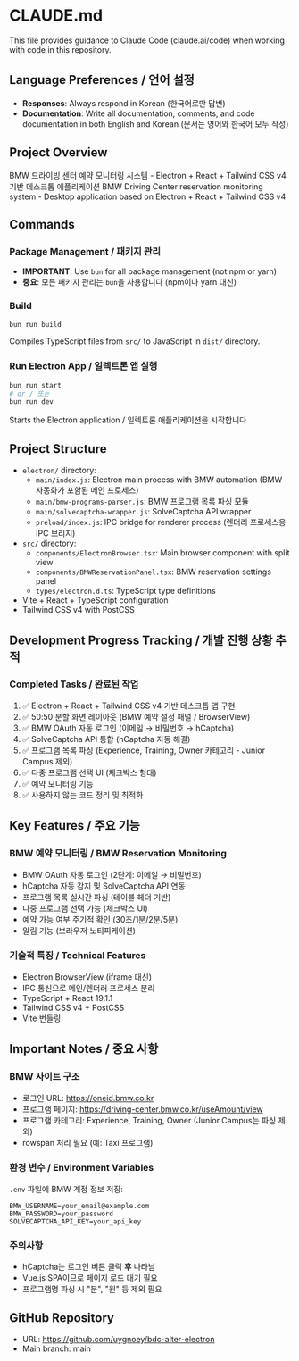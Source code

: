 # CLAUDE.md

This file provides guidance to Claude Code (claude.ai/code) when working with code in this repository.

## Language Preferences / 언어 설정

- **Responses**: Always respond in Korean (한국어로만 답변)
- **Documentation**: Write all documentation, comments, and code documentation in both English and Korean (문서는 영어와 한국어 모두 작성)

## Project Overview

BMW 드라이빙 센터 예약 모니터링 시스템 - Electron + React + Tailwind CSS v4 기반 데스크톱 애플리케이션
BMW Driving Center reservation monitoring system - Desktop application based on Electron + React + Tailwind CSS v4

## Commands

### Package Management / 패키지 관리
- **IMPORTANT**: Use `bun` for all package management (not npm or yarn)
- **중요**: 모든 패키지 관리는 `bun`을 사용합니다 (npm이나 yarn 대신)

### Build
```bash
bun run build
```
Compiles TypeScript files from `src/` to JavaScript in `dist/` directory.

### Run Electron App / 일렉트론 앱 실행
```bash
bun run start
# or / 또는
bun run dev
```
Starts the Electron application / 일렉트론 애플리케이션을 시작합니다

## Project Structure

- `electron/` directory:
  - `main/index.js`: Electron main process with BMW automation (BMW 자동화가 포함된 메인 프로세스)
  - `main/bmw-programs-parser.js`: BMW 프로그램 목록 파싱 모듈
  - `main/solvecaptcha-wrapper.js`: SolveCaptcha API wrapper
  - `preload/index.js`: IPC bridge for renderer process (렌더러 프로세스용 IPC 브리지)
- `src/` directory:
  - `components/ElectronBrowser.tsx`: Main browser component with split view
  - `components/BMWReservationPanel.tsx`: BMW reservation settings panel
  - `types/electron.d.ts`: TypeScript type definitions
- Vite + React + TypeScript configuration
- Tailwind CSS v4 with PostCSS

## Development Progress Tracking / 개발 진행 상황 추적

### Completed Tasks / 완료된 작업
1. ✅ Electron + React + Tailwind CSS v4 기반 데스크톱 앱 구현
2. ✅ 50:50 분할 화면 레이아웃 (BMW 예약 설정 패널 / BrowserView)
3. ✅ BMW OAuth 자동 로그인 (이메일 → 비밀번호 → hCaptcha)
4. ✅ SolveCaptcha API 통합 (hCaptcha 자동 해결)
5. ✅ 프로그램 목록 파싱 (Experience, Training, Owner 카테고리 - Junior Campus 제외)
6. ✅ 다중 프로그램 선택 UI (체크박스 형태)
7. ✅ 예약 모니터링 기능
8. ✅ 사용하지 않는 코드 정리 및 최적화

## Key Features / 주요 기능

### BMW 예약 모니터링 / BMW Reservation Monitoring
- BMW OAuth 자동 로그인 (2단계: 이메일 → 비밀번호)
- hCaptcha 자동 감지 및 SolveCaptcha API 연동
- 프로그램 목록 실시간 파싱 (테이블 헤더 기반)
- 다중 프로그램 선택 가능 (체크박스 UI)
- 예약 가능 여부 주기적 확인 (30초/1분/2분/5분)
- 알림 기능 (브라우저 노티피케이션)

### 기술적 특징 / Technical Features
- Electron BrowserView (iframe 대신)
- IPC 통신으로 메인/렌더러 프로세스 분리
- TypeScript + React 19.1.1
- Tailwind CSS v4 + PostCSS
- Vite 번들링

## Important Notes / 중요 사항

### BMW 사이트 구조
- 로그인 URL: https://oneid.bmw.co.kr
- 프로그램 페이지: https://driving-center.bmw.co.kr/useAmount/view
- 프로그램 카테고리: Experience, Training, Owner (Junior Campus는 파싱 제외)
- rowspan 처리 필요 (예: Taxi 프로그램)

### 환경 변수 / Environment Variables
`.env` 파일에 BMW 계정 정보 저장:
```
BMW_USERNAME=your_email@example.com
BMW_PASSWORD=your_password
SOLVECAPTCHA_API_KEY=your_api_key
```

### 주의사항
- hCaptcha는 로그인 버튼 클릭 **후** 나타남
- Vue.js SPA이므로 페이지 로드 대기 필요
- 프로그램명 파싱 시 "분", "원" 등 제외 필요

## GitHub Repository
- URL: https://github.com/uygnoey/bdc-alter-electron
- Main branch: main
